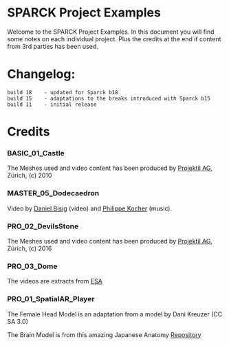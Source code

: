 SPARCK Project Examples
=======================

Welcome to the SPARCK Project Examples. In this document you will find some notes on each individual project. Plus the credits at the end if content from 3rd parties has been used.

Changelog:
==========

	build 18	- updated for Sparck b18
	build 15	- adaptations to the breaks introduced with Sparck b15
	build 11	- initial release


Credits
=======================

### BASIC_01_Castle

The Meshes used and video content has been produced by [Projektil AG](http://projektil.ch), Zürich, (c) 2010

### MASTER_05_Dodecaedron

Video by [Daniel Bisig](http://bitingbit.org) (video) and [Philippe Kocher](http://philippekocher.ch) (music). 

### PRO_02_DevilsStone

The Meshes used and video content has been produced by [Projektil AG](http://projektil.ch), Zürich, (c) 2016

### PRO_03_Dome

The videos are extracts from [ESA](http://www.spacetelescope.org/videos/archive/category/fulldome/)

### PRO_01_SpatialAR_Player

The Female Head Model is an adaptation from a model by Dani Kreuzer (CC SA 3.0)

The Brain Model is from this amazing Japanese Anatomy [Repository](http://lifesciencedb.jp/bp3d/)